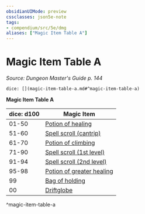 ```yaml
---
obsidianUIMode: preview
cssclasses: json5e-note
tags:
- compendium/src/5e/dmg
aliases: ["Magic Item Table A"]
---
```

# Magic Item Table A
*Source: Dungeon Master's Guide p. 144* 

`dice: [](magic-item-table-a.md#^magic-item-table-a)`

**Magic Item Table A**

| dice: d100 | Magic Item |
|------------|------------|
| 01-50 | [Potion of healing](/2-Mechanics/CLI/items/potion-of-healing.md) |
| 51-60 | [Spell scroll (cantrip)](/2-Mechanics/CLI/items/spell-scroll-cantrip.md) |
| 61-70 | [Potion of climbing](/2-Mechanics/CLI/items/potion-of-climbing.md) |
| 71-90 | [Spell scroll (1st level)](/2-Mechanics/CLI/items/spell-scroll-1st-level.md) |
| 91-94 | [Spell scroll (2nd level)](/2-Mechanics/CLI/items/spell-scroll-2nd-level.md) |
| 95-98 | [Potion of greater healing](/2-Mechanics/CLI/items/potion-of-greater-healing.md) |
| 99 | [Bag of holding](/2-Mechanics/CLI/items/bag-of-holding.md) |
| 00 | [Driftglobe](/2-Mechanics/CLI/items/driftglobe.md) |
^magic-item-table-a